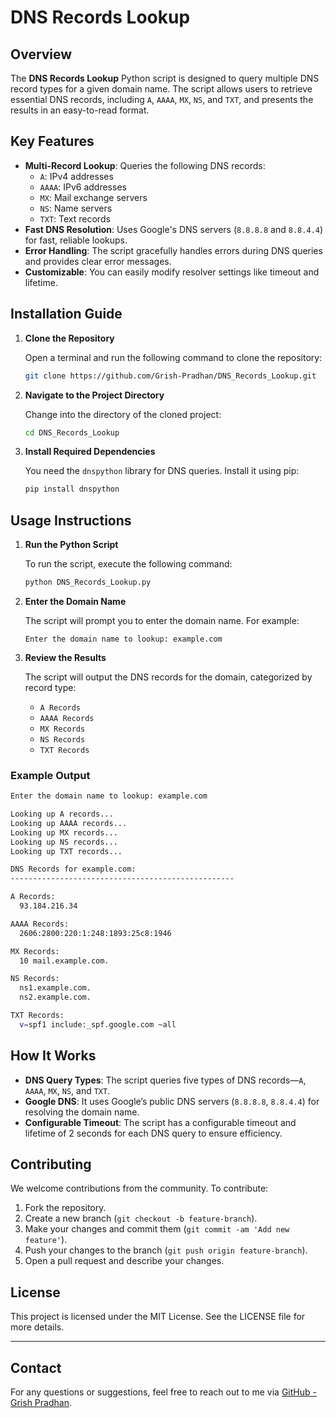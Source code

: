 # DNS Records Lookup

## Overview

The **DNS Records Lookup** Python script is designed to query multiple DNS record types for a given domain name. The script allows users to retrieve essential DNS records, including `A`, `AAAA`, `MX`, `NS`, and `TXT`, and presents the results in an easy-to-read format.

## Key Features

- **Multi-Record Lookup**: Queries the following DNS records:
  - `A`: IPv4 addresses
  - `AAAA`: IPv6 addresses
  - `MX`: Mail exchange servers
  - `NS`: Name servers
  - `TXT`: Text records
- **Fast DNS Resolution**: Uses Google's DNS servers (`8.8.8.8` and `8.8.4.4`) for fast, reliable lookups.
- **Error Handling**: The script gracefully handles errors during DNS queries and provides clear error messages.
- **Customizable**: You can easily modify resolver settings like timeout and lifetime.

## Installation Guide

1. **Clone the Repository**

   Open a terminal and run the following command to clone the repository:

   ```bash
   git clone https://github.com/Grish-Pradhan/DNS_Records_Lookup.git
   ```

2. **Navigate to the Project Directory**

   Change into the directory of the cloned project:

   ```bash
   cd DNS_Records_Lookup
   ```

3. **Install Required Dependencies**

   You need the `dnspython` library for DNS queries. Install it using pip:

   ```bash
   pip install dnspython
   ```

## Usage Instructions

1. **Run the Python Script**

   To run the script, execute the following command:

   ```bash
   python DNS_Records_Lookup.py
   ```

2. **Enter the Domain Name**

   The script will prompt you to enter the domain name. For example:

   ```
   Enter the domain name to lookup: example.com
   ```

3. **Review the Results**

   The script will output the DNS records for the domain, categorized by record type:

   - `A Records`
   - `AAAA Records`
   - `MX Records`
   - `NS Records`
   - `TXT Records`

### Example Output

```bash
Enter the domain name to lookup: example.com

Looking up A records...
Looking up AAAA records...
Looking up MX records...
Looking up NS records...
Looking up TXT records...

DNS Records for example.com:
--------------------------------------------------

A Records:
  93.184.216.34

AAAA Records:
  2606:2800:220:1:248:1893:25c8:1946

MX Records:
  10 mail.example.com.

NS Records:
  ns1.example.com.
  ns2.example.com.

TXT Records:
  v=spf1 include:_spf.google.com ~all
```

## How It Works

- **DNS Query Types**: The script queries five types of DNS records—`A`, `AAAA`, `MX`, `NS`, and `TXT`.
- **Google DNS**: It uses Google’s public DNS servers (`8.8.8.8`, `8.8.4.4`) for resolving the domain name.
- **Configurable Timeout**: The script has a configurable timeout and lifetime of 2 seconds for each DNS query to ensure efficiency.

## Contributing

We welcome contributions from the community. To contribute:

1. Fork the repository.
2. Create a new branch (`git checkout -b feature-branch`).
3. Make your changes and commit them (`git commit -am 'Add new feature'`).
4. Push your changes to the branch (`git push origin feature-branch`).
5. Open a pull request and describe your changes.

## License

This project is licensed under the MIT License. See the LICENSE file for more details.

---

## Contact

For any questions or suggestions, feel free to reach out to me via [GitHub - Grish Pradhan](https://github.com/Grish-Pradhan).

